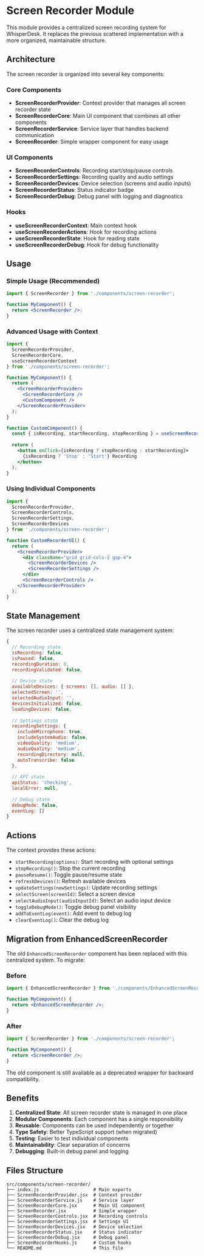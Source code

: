# Screen Recorder Module

This module provides a centralized screen recording system for WhisperDesk. It replaces the previous scattered implementation with a more organized, maintainable structure.

## Architecture

The screen recorder is organized into several key components:

### Core Components

- **ScreenRecorderProvider**: Context provider that manages all screen recorder state
- **ScreenRecorderCore**: Main UI component that combines all other components
- **ScreenRecorderService**: Service layer that handles backend communication
- **ScreenRecorder**: Simple wrapper component for easy usage

### UI Components

- **ScreenRecorderControls**: Recording start/stop/pause controls
- **ScreenRecorderSettings**: Recording quality and audio settings
- **ScreenRecorderDevices**: Device selection (screens and audio inputs)
- **ScreenRecorderStatus**: Status indicator badge
- **ScreenRecorderDebug**: Debug panel with logging and diagnostics

### Hooks

- **useScreenRecorderContext**: Main context hook
- **useScreenRecorderActions**: Hook for recording actions
- **useScreenRecorderState**: Hook for reading state
- **useScreenRecorderDebug**: Hook for debug functionality

## Usage

### Simple Usage (Recommended)

```jsx
import { ScreenRecorder } from './components/screen-recorder';

function MyComponent() {
  return <ScreenRecorder />;
}
```

### Advanced Usage with Context

```jsx
import { 
  ScreenRecorderProvider, 
  ScreenRecorderCore,
  useScreenRecorderContext 
} from './components/screen-recorder';

function MyComponent() {
  return (
    <ScreenRecorderProvider>
      <ScreenRecorderCore />
      <CustomComponent />
    </ScreenRecorderProvider>
  );
}

function CustomComponent() {
  const { isRecording, startRecording, stopRecording } = useScreenRecorderContext();
  
  return (
    <button onClick={isRecording ? stopRecording : startRecording}>
      {isRecording ? 'Stop' : 'Start'} Recording
    </button>
  );
}
```

### Using Individual Components

```jsx
import { 
  ScreenRecorderProvider,
  ScreenRecorderControls,
  ScreenRecorderSettings,
  ScreenRecorderDevices
} from './components/screen-recorder';

function CustomRecorderUI() {
  return (
    <ScreenRecorderProvider>
      <div className="grid grid-cols-2 gap-4">
        <ScreenRecorderDevices />
        <ScreenRecorderSettings />
      </div>
      <ScreenRecorderControls />
    </ScreenRecorderProvider>
  );
}
```

## State Management

The screen recorder uses a centralized state management system:

```javascript
{
  // Recording state
  isRecording: false,
  isPaused: false,
  recordingDuration: 0,
  recordingValidated: false,
  
  // Device state
  availableDevices: { screens: [], audio: [] },
  selectedScreen: '',
  selectedAudioInput: '',
  devicesInitialized: false,
  loadingDevices: false,
  
  // Settings state
  recordingSettings: {
    includeMicrophone: true,
    includeSystemAudio: false,
    videoQuality: 'medium',
    audioQuality: 'medium',
    recordingDirectory: null,
    autoTranscribe: false
  },
  
  // API state
  apiStatus: 'checking',
  localError: null,
  
  // Debug state
  debugMode: false,
  eventLog: []
}
```

## Actions

The context provides these actions:

- `startRecording(options)`: Start recording with optional settings
- `stopRecording()`: Stop the current recording
- `pauseResume()`: Toggle pause/resume state
- `refreshDevices()`: Refresh available devices
- `updateSettings(newSettings)`: Update recording settings
- `selectScreen(screenId)`: Select a screen device
- `selectAudioInput(audioInputId)`: Select an audio input device
- `toggleDebugMode()`: Toggle debug panel visibility
- `addToEventLog(event)`: Add event to debug log
- `clearEventLog()`: Clear the debug log

## Migration from EnhancedScreenRecorder

The old `EnhancedScreenRecorder` component has been replaced with this centralized system. To migrate:

### Before
```jsx
import { EnhancedScreenRecorder } from './components/EnhancedScreenRecorder';

function MyComponent() {
  return <EnhancedScreenRecorder />;
}
```

### After
```jsx
import { ScreenRecorder } from './components/screen-recorder';

function MyComponent() {
  return <ScreenRecorder />;
}
```

The old component is still available as a deprecated wrapper for backward compatibility.

## Benefits

1. **Centralized State**: All screen recorder state is managed in one place
2. **Modular Components**: Each component has a single responsibility
3. **Reusable**: Components can be used independently or together
4. **Type Safety**: Better TypeScript support (when migrated)
5. **Testing**: Easier to test individual components
6. **Maintainability**: Clear separation of concerns
7. **Debugging**: Built-in debug panel and logging

## Files Structure

```
src/components/screen-recorder/
├── index.js                    # Main exports
├── ScreenRecorderProvider.jsx  # Context provider
├── ScreenRecorderService.js    # Service layer
├── ScreenRecorderCore.jsx      # Main UI component
├── ScreenRecorder.jsx          # Simple wrapper
├── ScreenRecorderControls.jsx  # Recording controls
├── ScreenRecorderSettings.jsx  # Settings UI
├── ScreenRecorderDevices.jsx   # Device selection
├── ScreenRecorderStatus.jsx    # Status indicator
├── ScreenRecorderDebug.jsx     # Debug panel
├── ScreenRecorderHooks.js      # Custom hooks
└── README.md                   # This file
``` 